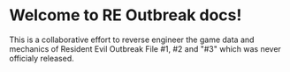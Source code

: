 # Welcome to RE Outbreak docs!

This is a collaborative effort to reverse engineer the game data and mechanics of Resident Evil Outbreak File #1, #2 and "#3" which was never officialy released.
